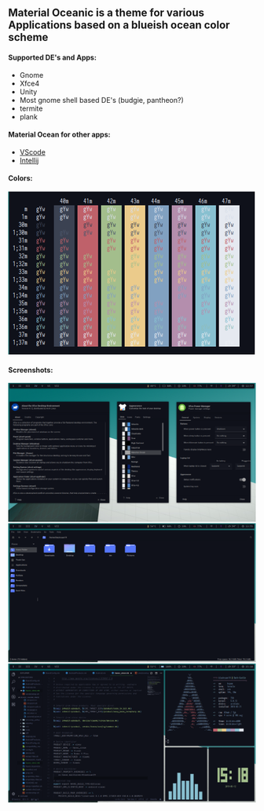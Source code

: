 ## Material Oceanic is a theme for various Applications based on a blueish ocean color scheme

#### Supported DE's and Apps:

- Gnome
- Xfce4
- Unity
- Most gnome shell based DE's (budgie, pantheon?)
- termite
- plank

#### Material Ocean for other apps:

- [VScode](https://equinsuocha.io/projects/material-theme/)
- [Intellij](https://plugins.jetbrains.com/plugin/8006-material-theme-ui)

#### Colors:

<img src="https://raw.githubusercontent.com/Blacksuan19/Material-Ocean/master/Screenshots/2019-05-13_13-58.png">

#### Screenshots:

<img src="https://raw.githubusercontent.com/Blacksuan19/Material-Ocean/master/Screenshots/2019-05-13_13-57.png">

<img src="https://raw.githubusercontent.com/Blacksuan19/Material-Ocean/master/Screenshots/2019-05-13_13-55.png">

<img src="https://raw.githubusercontent.com/Blacksuan19/Material-Ocean/master/Screenshots/2019-05-12_15-18.png">
